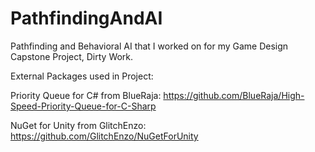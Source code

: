 # PathfindingAndAI
Pathfinding and Behavioral AI that I worked on for my Game Design Capstone Project, Dirty Work.

External Packages used in Project:

Priority Queue for C# from BlueRaja: https://github.com/BlueRaja/High-Speed-Priority-Queue-for-C-Sharp

NuGet for Unity from GlitchEnzo: https://github.com/GlitchEnzo/NuGetForUnity
